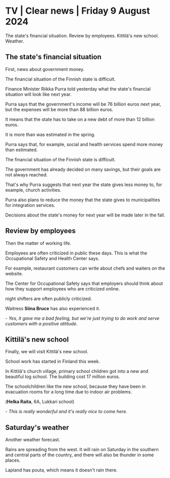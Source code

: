 # TV \| Clear news \| Friday 9 August 2024

The state's financial situation. Review by employees. Kittilä's new school. Weather.

## The state's financial situation

First, news about government money.

The financial situation of the Finnish state is difficult.

Finance Minister Riikka Purra told yesterday what the state's financial situation will look like next year.

Purra says that the government's income will be 76 billion euros next year, but the expenses will be more than 88 billion euros.

It means that the state has to take on a new debt of more than 12 billion euros.

It is more than was estimated in the spring.

Purra says that, for example, social and health services spend more money than estimated.

The financial situation of the Finnish state is difficult.

The government has already decided on many savings, but their goals are not always reached.

That's why Purra suggests that next year the state gives less money to, for example, church activities.

Purra also plans to reduce the money that the state gives to municipalities for integration services.

Decisions about the state's money for next year will be made later in the fall.

## Review by employees

Then the matter of working life.

Employees are often criticized in public these days. This is what the Occupational Safety and Health Center says.

For example, restaurant customers can write about chefs and waiters on the website.

The Center for Occupational Safety says that employers should think about how they support employees who are criticized online.

night shifters are often publicly criticized.

Waitress **Siina Bruce** has also experienced it.

*- Yes, it gave me a bad feeling, but we're just trying to do work and serve customers with a positive attitude.*

## Kittilä's new school

Finally, we will visit Kittilä's new school.

School work has started in Finland this week.

In Kittilä's church village, primary school children got into a new and beautiful log school. The building cost 17 million euros.

The schoolchildren like the new school, because they have been in evacuation rooms for a long time due to indoor air problems.

(**Helka Raita**, 6A, Lukkari school)

*- This is really wonderful and it's really nice to come here.*

## Saturday's weather

Another weather forecast.

Rains are spreading from the west. It will rain on Saturday in the southern and central parts of the country, and there will also be thunder in some places.

Lapland has pouta, which means it doesn't rain there.
